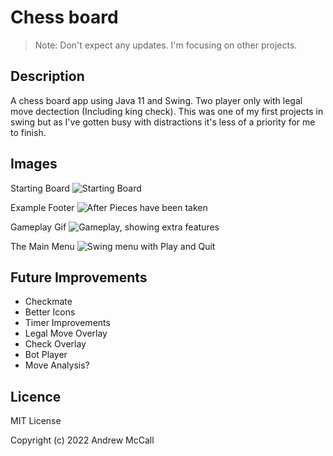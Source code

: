 # Chess board
> Note: Don't expect any updates. I'm focusing on other projects.

## Description
A chess board app using Java 11 and Swing. Two player only with legal move dectection (Including king check). This was one of my first projects in swing but as I've gotten busy with distractions it's less of a priority for me to finish. 

## Images

Starting Board
![Starting Board](https://i.imgur.com/iZDreuL.png)

Example Footer
![After Pieces have been taken](https://i.imgur.com/DprwFWl.png)

Gameplay Gif
![Gameplay, showing extra features](https://i.imgur.com/CuHrmSz.gif)

The Main Menu
![Swing menu with Play and Quit](https://i.imgur.com/0IXKhvH.png)

## Future Improvements
- Checkmate 
- Better Icons
- Timer Improvements
- Legal Move Overlay
- Check Overlay
- Bot Player
- Move Analysis?
  
## Licence
MIT License

Copyright (c) 2022 Andrew McCall